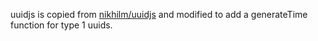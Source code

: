 uuidjs is copied from [nikhilm/uuidjs](http://bitbucket.org/nikhilm/uuidjs/overview) and modified to add a generateTime function for type 1 uuids.
